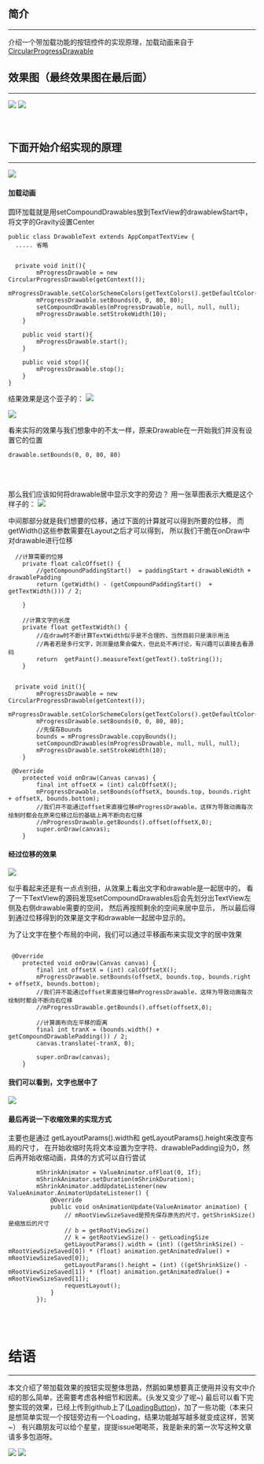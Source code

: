 ## 简介
---
介绍一个带加载功能的按钮控件的实现原理，加载动画来自于[CircularProgressDrawable](https://developer.android.google.cn/reference/android/support/v4/widget/CircularProgressDrawable?hl=en)
<br/>
## 效果图（最终效果图在最后面）
---
![](https://upload-images.jianshu.io/upload_images/7565394-4d54f09ac73d0dd0.gif?imageMogr2/auto-orient/strip)
![](https://upload-images.jianshu.io/upload_images/7565394-4f37c5e6d67508c1.gif?imageMogr2/auto-orient/strip)

<br/>

## 下面开始介绍实现的原理
---

![](https://upload-images.jianshu.io/upload_images/7565394-0cd02c573f2a30e1.jpg?imageMogr2/auto-orient/strip%7CimageView2/2/w/1240)


#### 加载动画
圆环加载就是用setCompoundDrawables放到TextView的drawablewStart中，将文字的Gravity设置Center
```
public class DrawableText extends AppCompatTextView {
  ..... 省略


  private void init(){
        mProgressDrawable = new CircularProgressDrawable(getContext());
        mProgressDrawable.setColorSchemeColors(getTextColors().getDefaultColor());
        mProgressDrawable.setBounds(0, 0, 80, 80);
        setCompoundDrawables(mProgressDrawable, null, null, null);
        mProgressDrawable.setStrokeWidth(10);
    }

    public void start(){
        mProgressDrawable.start();
    }

    public void stop(){
        mProgressDrawable.stop();
    }
}
```

结果效果是这个亚子的：
![](https://upload-images.jianshu.io/upload_images/7565394-fd9d213c563c27b1.png?imageMogr2/auto-orient/strip%7CimageView2/2/w/300)

![](https://upload-images.jianshu.io/upload_images/7565394-def8c86dd0542b09.gif?imageMogr2/auto-orient/strip)

看来实际的效果与我们想象中的不太一样，原来Drawable在一开始我们并没有设置它的位置
```
drawable.setBounds(0, 0, 80, 80)
```
<br/>
<br/>

那么我们应该如何将drawable居中显示文字的旁边？
用一张草图表示大概是这个样子的：
![](https://upload-images.jianshu.io/upload_images/7565394-ac51865a03c7a389.png?imageMogr2/auto-orient/strip%7CimageView2/2/w/700)

中间那部分就是我们想要的位移，通过下面的计算就可以得到所要的位移，
而getWidth()这些参数需要在Layout之后才可以得到，
所以我们干脆在onDraw中对drawable进行位移
```
  //计算需要的位移
    private float calcOffset() {
        //getCompoundPaddingStart()  = paddingStart + drawableWidth + drawablePadding
        return (getWidth() - (getCompoundPaddingStart()  + getTextWidth())) / 2;

    }

    //计算文字的长度
    private float getTextWidth() {
        //在draw时不断计算TextWidth似乎是不合理的，当然目前只是演示用法
        //再者若是多行文字，则测量结果会偏大，但此处不再讨论，有兴趣可以直接去看源码
        return  getPaint().measureText(getText().toString());
    }
```


```

  private void init(){
        mProgressDrawable = new CircularProgressDrawable(getContext());
        mProgressDrawable.setColorSchemeColors(getTextColors().getDefaultColor());
        mProgressDrawable.setBounds(0, 0, 80, 80);
        //先保存Bounds
        bounds = mProgressDrawable.copyBounds();
        setCompoundDrawables(mProgressDrawable, null, null, null);
        mProgressDrawable.setStrokeWidth(10);
    }

 @Override
    protected void onDraw(Canvas canvas) {
        final int offsetX = (int) calcOffsetX();
        mProgressDrawable.setBounds(offsetX, bounds.top, bounds.right + offsetX, bounds.bottom);
        //我们并不能通过offset来直接位移mProgressDrawable，这样为导致动画每次绘制时都会在原来位移过后的基础上再不断向右位移
        //mProgressDrawable.getBounds().offset(offsetX,0);
        super.onDraw(canvas);
    }

```
#### 经过位移的效果
![](https://upload-images.jianshu.io/upload_images/7565394-187ca9d747d23fb1.png?imageMogr2/auto-orient/strip%7CimageView2/2/w/300)


似乎看起来还是有一点点别扭，从效果上看出文字和drawable是一起居中的，
看了一下TextView的源码发现setCompoundDrawables后会先划分出TextView左侧及右侧drawable需要的空间，
然后再按照剩余的空间来居中显示，
所以最后得到通过位移得到的效果是文字和drawable一起居中显示的。

为了让文字在整个布局的中间，我们可以通过平移画布来实现文字的居中效果
```

 @Override
    protected void onDraw(Canvas canvas) {
        final int offsetX = (int) calcOffsetX();
        mProgressDrawable.setBounds(offsetX, bounds.top, bounds.right + offsetX, bounds.bottom);
        //我们并不能通过offset来直接位移mProgressDrawable，这样为导致动画每次绘制时都会不断向右位移
        //mProgressDrawable.getBounds().offset(offsetX,0);

        //计算画布向左平移的距离
        final int tranX = (bounds.width() + getCompoundDrawablePadding()) / 2;
        canvas.translate(-tranX, 0);

        super.onDraw(canvas);
    }

```
#### 我们可以看到，文字也居中了
![](https://upload-images.jianshu.io/upload_images/7565394-75cd27932e9cda81.png?imageMogr2/auto-orient/strip%7CimageView2/2/w/150)


#### 最后再说一下收缩效果的实现方式
主要也是通过 getLayoutParams().width和 getLayoutParams().height来改变布局的尺寸，
在开始收缩时先将文本设置为空字符、drawablePadding设为0，然后再开始收缩动画，具体的方式可以自行尝试
```
        mShrinkAnimator = ValueAnimator.ofFloat(0, 1f);
        mShrinkAnimator.setDuration(mShrinkDuration);
        mShrinkAnimator.addUpdateListener(new ValueAnimator.AnimatorUpdateListener() {
            @Override
            public void onAnimationUpdate(ValueAnimator animation) {
                // mRootViewSizeSaved是预先保存原先的尺寸，getShrinkSize() 是缩放后的尺寸
                // b = getRootViewSize()
                // k = getRootViewSize() - getLoadingSize
                getLayoutParams().width = (int) ((getShrinkSize() - mRootViewSizeSaved[0]) * (float) animation.getAnimatedValue() + mRootViewSizeSaved[0]);
                getLayoutParams().height = (int) ((getShrinkSize() - mRootViewSizeSaved[1]) * (float) animation.getAnimatedValue() + mRootViewSizeSaved[1]);
                requestLayout();
            }
        });
```
<br/><br/>

# 结语
---
本文介绍了带加载效果的按钮实现整体思路，然鹅如果想要真正使用并没有文中介绍的那么简单，还需要考虑各种细节和因素。(头发又变少了呢~)
最后可以看下完整实现的效果，已经上传到github上了([LoadingButton](https://github.com/FlodCoding/LoadingButton))，加了一些功能（本来只是想简单实现一个按钮旁边有一个Loading，结果功能越写越多就变成这样，苦笑~）
有兴趣朋友可以给个星星，提提issue喝喝茶，我是新来的第一次写这种文章请多多包涵呀。

![](https://upload-images.jianshu.io/upload_images/7565394-3ae40e74968373b6.gif?imageMogr2/auto-orient/strip)
![](https://upload-images.jianshu.io/upload_images/7565394-70294e35ea498122.gif?imageMogr2/auto-orient/strip)





